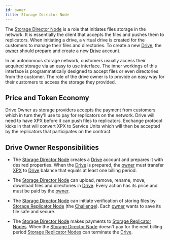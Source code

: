 ```yaml
---
id: owner
title: Storage Director Node
---
```


The [Storage Director Node](owner.md) is a role that initiates files storage in the network. It is essentially the client that accepts the files and pushes them to replicators. When initiating a drive, a virtual drive is created for the customers to manage their files and directories. To create a new [Drive](../built_in_features/drive/overview.md), the [owner](owner.md) should prepare and create a new [Drive](../built_in_features/drive/overview.md) account.

In an autonomous storage network, customers usually access their acquired storage via an easy to use interface. The inner workings of this interface is programmatically designed to accept files or even directories from the customer. The role of the drive owner is to provide an easy way for their customers to access the storage they provided.

## Price and Token Economy
Drive Owner as storage providers accepts the payment from customers which in turn they'll use to pay for replicators on the network. Drive will need to have XPX before it can push files to replicators. Exchange protocol kicks in that will convert XPX to Service Units which will then be accepted by the replicators that participates on the contract.

## Drive Owner Responsibilities

* The [Storage Director Node](owner.md) creates a [Drive](../built_in_features/drive/overview.md) account and prepares it with desired properties. When the [Drive](../built_in_features/drive/overview.md) is prepared, the [owner](owner.md) must transfer [XPX](../getting_started/economy.md#xpx) to [Drive](../built_in_features/drive/overview.md) balance that equals at least one billing period.

* The [Storage Director Node](owner.md) can upload, remove, rename, move, download files and directories in [Drive](../built_in_features/drive/overview.md). Every action has its price and must be paid by the [owner](owner.md).

* The [Storage Director Node](owner.md) can initiate verification of storing files by [Storage Replicator Node](../roles/replicator.md) (the [Challenge](../built_in_features/challenge.md)). Each [owner](owner.md) wants to save its file safe and secure.

* The [Storage Director Node](owner.md) makes payments to [Storage Replicator Nodes](../roles/replicator.md). When the [Storage Director Node](owner.md) doesn't pay for the next billing period [Storage Replicator Nodes](../roles/replicator.md) can terminate the [Drive](../built_in_features/drive/overview.md).
